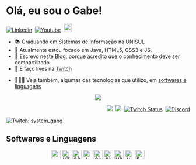 # Olá, eu sou o Gabe!

[![Linkedin](https://img.shields.io/badge/-LinkedIn-blue?style=flat&logo=Linkedin&logoColor=white)](https://www.linkedin.com/in/gltm-jrsoftwaredeveloper/)&nbsp; [![Youtube](https://img.shields.io/badge/-YouTube-bb0000?style=flat&logo=YouTube&logoColor=white&link=https://www.youtube.com/channel/UC3i5QneYxOtgJUV0e1ZfQAQ/)](https://www.youtube.com/channel/UC3i5QneYxOtgJUV0e1ZfQAQ/)&nbsp; 
[<img src="https://img.shields.io/github/followers/gabrielltmonteiro?label=follow&style=social" height="22" title="Follow me" />](https://github.com/gabrielltmonteiro)&nbsp;


<!--Html-->

<ul>
  <li>📚 Graduando em Sistemas de Informação na UNISUL</li>
  
  <li>🐗 Atualmente estou focado em Java, HTML5, CSS3 e JS.</li>
  <li>📝 Escrevo neste <a href="https://systemgang.blogspot.com" title="System_Gang">Blog</a>, porque acredito que o conhecimento deve ser compartilhado.</li>
  <li>🎥 E faço lives na <a href="https://www.twitch.tv/system_gang" title="Roxinha">Twitch</a></li>
 </ul>
<!--
[Âncora Markdown](#ancora-markdown)          //Âncora Markdown
## Ancora Markdown 
[Âncora Markdown](#section)                  //Âncora Markdown & HTML
## <a name=“section”><a/> Âncora Markdown
<a href="#ancora">Âncora HTML</a>            //Âncora HTML
## <a name=“ancora”><a/> Âncora HTML 
-->

* 👨🏾‍💻 Veja também, algumas das tecnologias que utilizo, em [softwares e linguagens](#softwares-e-linguagens) 

<p align="center"> 
 <a><img src="https://github-readme-stats.vercel.app/api?username=gabrielltmonteiro&show_icons=true&theme=bluewhite" /></a>
</p> 
<p align="right">
 <a href="https://systemgang.blogspot.com/"><img src="https://img.shields.io/twitter/url?color=orange&label=System_Gang&logo=blogger&logoColor=white&style=plastic&url=https%3A%2F%2Fsystemgang.blogspot.com"></a>&nbsp;
 <a href="https://senhordesenvolvedor.wordpress.com/"><img src="https://img.shields.io/twitter/url?color=white&label=Sr.%20Desenvolvedor&logo=wordpress&style=plastic&url=https%3A%2F%2Fsenhordesenvolvedor.wordpress.com%2F"></a>&nbsp;
 <a href="https://twitch.tv/system_gang"><img alt="Twitch Status" src="https://img.shields.io/twitch/status/system_gang?color=d60087&label=Live&logo=twitch&logoColor=white"></a>&nbsp;
 <a href="https://discord.gg/Bu78wBZ"><img alt="Discord" src="https://img.shields.io/discord/750976315880112189?color=green&label=Chat&logo=discord&logoColor=white"></a>
 </p>

[//]: # "Markdown"
[![Twitch: system_gang](https://img.shields.io/badge/-Twitch-blueviolet?style=flat-square&logo=Twitch&logoColor=white&link=https://www.twitch.tv/system_gang)](https://www.twitch.tv/system_gang)

## Softwares e Linguagens  

<p align="center">
  <img src="https://img.shields.io/badge/-Java-007396?style=flat-square&logo=java" alt="Java" title="Java" width="auto" height="25px">
  <img src="https://img.shields.io/badge/-HTML5-E34F26?style=flat-square&logo=html5&logoColor=white" alt="HTML5" title="HTML5" width="auto" height="25px">
  <img src="https://img.shields.io/badge/-CSS3-1572B6?style=flat-square&logo=css3" alt="CSS3" title="CSS3" width="auto" height="25px">
  <img src="https://img.shields.io/badge/-JavaScript-black?style=flat-square&logo=javascript" alt="JavaScript" title="JavaScript" width="auto" height="25px">
  <img src="https://img.shields.io/badge/-Git-black?style=flat-square&logo=git" alt="Git" title="Git" width="auto" height="25px">
  <img src="https://img.shields.io/badge/-GitHub-181717?style=flat-square&logo=github" alt="GitHub" title="GitHub" width="auto" height="25px">
  <img src="https://img.shields.io/badge/-VSCode-007ACC?style=flat-square&logo=visual-studio-code&logoColor=white" alt="VSCode" title="VSCode" width="auto" height="25px">
  <img src="https://img.shields.io/badge/-Netbeans-black?style=flat-square&logo=netbeans-ide&logoColor=white" alt="Netbeans" title="Netbeans" width="auto" height="25px">
  <img src="https://img.shields.io/badge/-Eclipse-2C2255?style=flat-square&logo=eclipse&logoColor=white" alt="Eclipse" title="Eclipse" width="auto" height="25px">
</p>

<!--<a name=“section”><a/>-->
<!--
<p align="center"> 
  <img src="https://github-readme-stats.vercel.app/api/top-langs/?username=gabrielltmonteiro&theme=blue-white"></img>
</p>
-->








<!--
**gabrielltmonteiro/gabrielltmonteiro** is a ✨ _special_ ✨ repository because its `README.md` (this file) appears on your GitHub profile.

Here are some ideas to get you started:

- 🔭 I’m currently working on ...       - 🔭 Atualmente estou trabalhando em ...
- 🌱 I’m currently learning ...         - 🌱 Atualmente estou aprendendo ...
- 👯 I’m looking to collaborate on ...  - 👯 Atualmente estou  colaborando ...
- 🤔 I’m looking for help with ...      - 🤔 Estou procurando por ajuda com ...
- 💬 Ask me about ...                   - 💬 Me pergunto sobre ...
- 📫 How to reach me: ...               - 📫 Como me encontrar: ...
- 😄 Pronouns: ...                      - 😄 ?Pronomes?: ...
- ⚡ Fun fact: ...                      - ⚡ Fatos divertidos: ... 
-->
